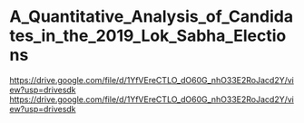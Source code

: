 # A_Quantitative_Analysis_of_Candidates_in_the_2019_Lok_Sabha_Elections
https://drive.google.com/file/d/1YfVEreCTLO_dO60G_nhO33E2RoJacd2Y/view?usp=drivesdk
https://drive.google.com/file/d/1YfVEreCTLO_dO60G_nhO33E2RoJacd2Y/view?usp=drivesdk
